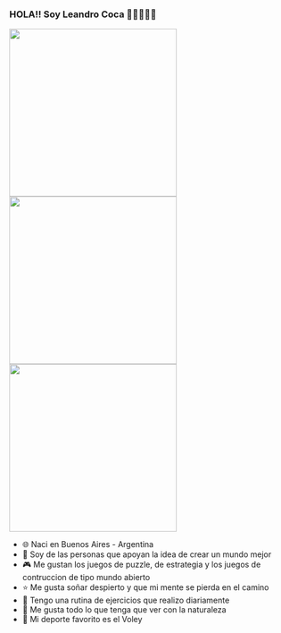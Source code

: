 ### HOLA!! Soy Leandro Coca  🍪🍪🍪🍪🍪

 
 <img  width="300px" src="https://media.giphy.com/media/LmNwrBhejkK9EFP504/giphy.gif">

 <img  width="300px" src="https://media.giphy.com/media/Rznz8HjrKQAOQ/giphy.gif">

 <img width="300px" src="https://media.giphy.com/media/1HKaikaFqDt7i/giphy.gif">
 
- 🌐 Naci en Buenos Aires - Argentina
- 👯 Soy de las personas que apoyan la idea de crear un mundo mejor
- 🎮 Me gustan los juegos de puzzle, de estrategia y los juegos de contruccion de tipo mundo abierto
- ⭐ Me gusta soñar despierto y que mi mente se pierda en el camino
- 💪 Tengo una rutina de ejercicios que realizo diariamente
- 🌱 Me gusta todo lo que tenga que ver con la naturaleza
- 🏐 Mi deporte favorito es el Voley
<!--
**LeanC100/LeanC100** is a ✨ _special_ ✨ repository because its `README.md` (this file) appears on your GitHub profile.



-->


